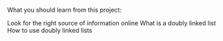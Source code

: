 What you should learn from this project:

Look for the right source of information online
What is a doubly linked list
How to use doubly linked lists
